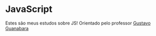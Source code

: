 # JavaScript
 Estes são meus estudos sobre JS!
Orientado pelo professor <a href="https://github.com/gustavoguanabara" target="_blank">Gustavo Guanabara</a>
